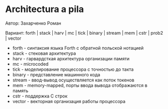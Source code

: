 
# Architectura a pila

Автор: Захарченко Роман 

Вариант: forth | stack | harv | mc | tick | binary | stream | mem | cstr | prob2 | vector
- forth - синтаксия языка Forth с обратной польской нотацией
- stack - стековая архитектура
- harv - гарвардсткая архитектура организации памяти
- mc - microcoded
- tick - моделирование процессора с точностью до такта
- binary - представление машинного кода
- stream - ввод-вывод осуществляется как поток токенов
- mem - memory-mapped, порты ввода вывода отображаются в память
- cstr - поддержка C строк
- vector - векторная организация работы процессора
